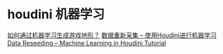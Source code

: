 # houdini 机器学习

[如何通过机器学习生成游戏地形？](https://www.163.com/dy/article/G6LDGOAN0516BJGJ.html)
[数据重新采集 – 使用Houdini进行机器学习Data Reseeding – Machine Learning in Houdini Tutorial](https://www.vfxforce.cn/archives/15814)
